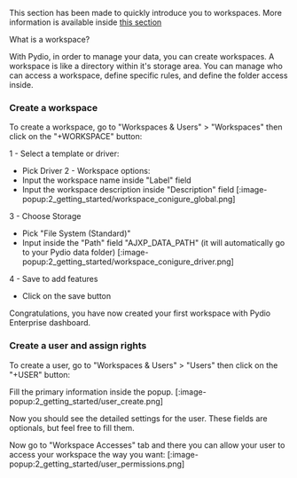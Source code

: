 This section has been made to quickly introduce you to workspaces.
More information is available inside [this section](../4_setup_workspaces_and_users.md)

What is a workspace?

With Pydio, in order to manage your data, you can create workspaces.
A workspace is like a directory within it's storage area.
You can manage who can access a workspace, define specific rules, and define the folder access inside.

### Create a workspace

To create a workspace, go to "Workspaces & Users" > "Workspaces" then click on the "+WORKSPACE" button:

1 - Select a template or driver:
- Pick Driver
2 - Workspace options:
- Input the workspace name inside "Label" field
- Input the workspace description inside "Description" field
[:image-popup:2_getting_started/workspace_conigure_global.png]

3 - Choose Storage
- Pick "File System (Standard)"
- Input inside the "Path" field "AJXP_DATA_PATH" (it will automatically go to your Pydio data folder)
[:image-popup:2_getting_started/workspace_conigure_driver.png]

4 - Save to add features
- Click on the save button

Congratulations, you have now created your first workspace with Pydio Enterprise dashboard.

### Create a user and assign rights

To create a user, go to "Workspaces & Users" > "Users" then click on the "+USER" button:

Fill the primary information inside the popup.
[:image-popup:2_getting_started/user_create.png]

Now you should see the detailed settings for the user.
These fields are optionals, but feel free to fill them.


Now go to "Workspace Accesses" tab and there you can allow your user to access your workspace the way you want:
[:image-popup:2_getting_started/user_permissions.png]
